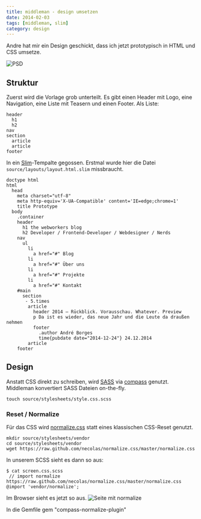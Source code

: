 ```yaml
---
title: middleman - design umsetzen
date: 2014-02-03
tags: [middleman, slim]
category: design
---
```


Andre hat mir ein Design geschickt, dass ich jetzt prototypisch in HTML und CSS umsetze. 

![PSD](andres-design.png)

## Struktur

Zuerst wird die Vorlage grob unterteilt. Es gibt einen Header mit Logo, eine Navigation, eine Liste mit Teasern und einen Footer. Als Liste: 

    header
      h1 
      h2
    nav
    section
      article
      article
    footer

In ein [Slim](http://slim-lang.com)-Tempalte gegossen. Erstmal wurde hier die Datei `source/layouts/layout.html.slim` missbraucht. 

    doctype html
    html
      head
        meta charset="utf-8"
        meta http-equiv='X-UA-Compatible' content='IE=edge;chrome=1'
        title Prototype
      body
        .container
        header
          h1 the webworkers blog
          h2 Developer / Frontend-Developer / Webdesigner / Nerds
        nav
          ul
            li
              a href="#" Blog
            li
              a href="#" Über uns
            li
              a href="#" Projekte
            li
              a href="#" Kontakt
        #main
          section
           - 5.times
            article
              header 2014 — Rückblick. Vorausschau. Whatever. Preview
              p Da ist es wieder, das neue Jahr und die Leute da draußen nehmen
              footer
                .author André Borges
                time{pubdate date="2014-12-24"} 24.12.2014
            article
        footer

## Design

Anstatt CSS direkt zu schreiben, wird [SASS](http://sass-lang.com) via [compass](http://compass-style.org) genutzt. Middleman konvertiert SASS Dateien on-the-fly. 

    touch source/stylesheets/style.css.scss

### Reset / Normalize

Für das CSS wird [normalize.css](https://github.com/necolas/normalize.css/blob/master/normalize.css) statt eines klassischen CSS-Reset genutzt. 

    mkdir source/stylesheets/vendor
    cd source/stylesheets/vendor
    wget https://raw.github.com/necolas/normalize.css/master/normalize.css

In unserem SCSS sieht es dann so aus: 

    $ cat screen.css.scss
     // import normalize https://raw.github.com/necolas/normalize.css/master/normalize.css
    @import 'vendor/normalize';

Im Browser sieht es jetzt so aus. 
![Seite mit normalize](2014-02-03_html-normalize.png)




In die Gemfile gem "compass-normalize-plugin"

